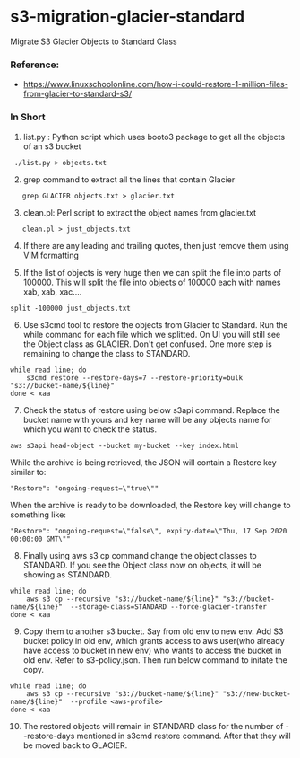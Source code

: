 # s3-migration-glacier-standard
Migrate S3 Glacier Objects to Standard Class

### Reference:
* https://www.linuxschoolonline.com/how-i-could-restore-1-million-files-from-glacier-to-standard-s3/

### In Short

1. list.py : Python script which uses booto3 package to get all the objects of an s3 bucket
```
 ./list.py > objects.txt
```
2. grep command to extract all the lines that contain Glacier
```
   grep GLACIER objects.txt > glacier.txt
```
3. clean.pl: Perl script to extract the object names from glacier.txt
```
   clean.pl > just_objects.txt
```
4. If there are any leading and trailing quotes, then just remove them using VIM formatting

5. If the list of objects is very huge then we can split the file into parts of 100000. This will split the file into objects of 100000 each with names xab, xab, xac....
```
split -100000 just_objects.txt
```
6. Use s3cmd tool to restore the objects from Glacier to Standard. Run the while command for each file which we splitted. On UI you will still see the Object class as GLACIER. Don't get confused. One more step is remaining to change the class to STANDARD.
```
while read line; do
    s3cmd restore --restore-days=7 --restore-priority=bulk "s3://bucket-name/${line}"
done < xaa
```
7. Check the status of restore using below s3api command. Replace the bucket name with yours and key name will be any objects name for which you want to check the status.
```
aws s3api head-object --bucket my-bucket --key index.html
```
While the archive is being retrieved, the JSON will contain a Restore key similar to:
```
"Restore": "ongoing-request=\"true\""
```
When the archive is ready to be downloaded, the Restore key will change to something like:
```
"Restore": "ongoing-request=\"false\", expiry-date=\"Thu, 17 Sep 2020 00:00:00 GMT\""
```
8. Finally using aws s3 cp command change the object classes to STANDARD. If you see the Object class now on objects, it will be showing as STANDARD.
```
while read line; do
    aws s3 cp --recursive "s3://bucket-name/${line}" "s3://bucket-name/${line}"  --storage-class=STANDARD --force-glacier-transfer
done < xaa
```
9. Copy them to another s3 bucket. Say from old env to new env.
Add S3 bucket policy in old env, which grants access to aws user(who already have access to bucket in new env) who wants to access the bucket in old env. Refer to s3-policy.json.
Then run below command to initate the copy.
```
while read line; do
    aws s3 cp --recursive "s3://bucket-name/${line}" "s3://new-bucket-name/${line}"  --profile <aws-profile>
done < xaa
```
10. The restored objects will remain in STANDARD class for the number of --restore-days mentioned in s3cmd restore command. After that they will be moved back to GLACIER.
